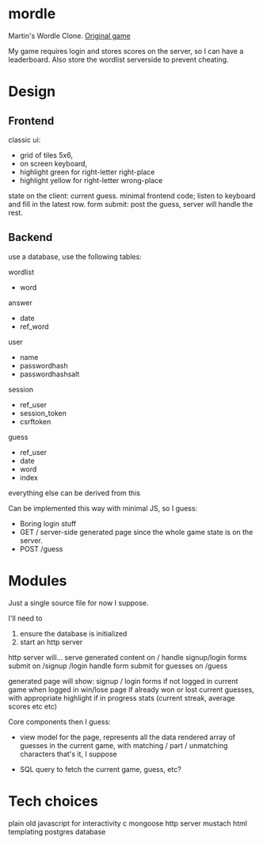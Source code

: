 mordle
======

Martin's Wordle Clone. [Original game](https://powerlanguage.co.uk/wordle)

My game requires login and stores scores on the server, so I can have a leaderboard. Also store the wordlist serverside to prevent cheating.

# Design

## Frontend

classic ui:
- grid of tiles 5x6, 
- on screen keyboard,
- highlight green for right-letter right-place
- highlight yellow for right-letter wrong-place

state on the client: current guess.
minimal frontend code; listen to keyboard and fill in the latest row.
form submit: post the guess, server will handle the rest.

## Backend

use a database, use the following tables:

wordlist 
- word

answer
- date
- ref_word

user
- name
- passwordhash
- passwordhashsalt

session
- ref_user
- session_token
- csrftoken

guess
- ref_user
- date
- word
- index

everything else can be derived from this 

Can be implemented this way with minimal JS, so I guess:
- Boring login stuff
- GET /
server-side generated page since the whole game state is on the server.
- POST /guess

# Modules

Just a single source file for now I suppose.

I'll need to 
1. ensure the database is initialized
2. start an http server

http server will... 
serve generated content on /
handle signup/login forms submit on /signup /login
handle form submit for guesses on /guess

generated page will show:
signup / login forms if not logged in
current game when logged in
  win/lose page if already won or lost
  current guesses, with appropriate highlight if in progress
  stats (current streak, average scores etc etc)


Core components then I guess: 
- view model for the page, represents all the data rendered
array of guesses in the current game, 
with matching / part / unmatching characters
that's it, I suppose

- SQL query to fetch the current game, guess, etc?

# Tech choices

plain old javascript for interactivity
c
mongoose http server
mustach html templating
postgres database


